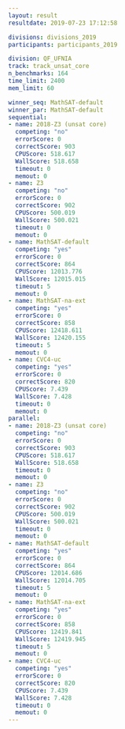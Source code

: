 ```yaml
---
layout: result
resultdate: 2019-07-23 17:12:58

divisions: divisions_2019
participants: participants_2019

division: QF_UFNIA
track: track_unsat_core
n_benchmarks: 164
time_limit: 2400
mem_limit: 60

winner_seq: MathSAT-default
winner_par: MathSAT-default
sequential:
- name: 2018-Z3 (unsat core)
  competing: "no"
  errorScore: 0
  correctScore: 903
  CPUScore: 518.617
  WallScore: 518.658
  timeout: 0
  memout: 0
- name: Z3
  competing: "no"
  errorScore: 0
  correctScore: 902
  CPUScore: 500.019
  WallScore: 500.021
  timeout: 0
  memout: 0
- name: MathSAT-default
  competing: "yes"
  errorScore: 0
  correctScore: 864
  CPUScore: 12013.776
  WallScore: 12015.015
  timeout: 5
  memout: 0
- name: MathSAT-na-ext
  competing: "yes"
  errorScore: 0
  correctScore: 858
  CPUScore: 12418.611
  WallScore: 12420.155
  timeout: 5
  memout: 0
- name: CVC4-uc
  competing: "yes"
  errorScore: 0
  correctScore: 820
  CPUScore: 7.439
  WallScore: 7.428
  timeout: 0
  memout: 0
parallel:
- name: 2018-Z3 (unsat core)
  competing: "no"
  errorScore: 0
  correctScore: 903
  CPUScore: 518.617
  WallScore: 518.658
  timeout: 0
  memout: 0
- name: Z3
  competing: "no"
  errorScore: 0
  correctScore: 902
  CPUScore: 500.019
  WallScore: 500.021
  timeout: 0
  memout: 0
- name: MathSAT-default
  competing: "yes"
  errorScore: 0
  correctScore: 864
  CPUScore: 12014.686
  WallScore: 12014.705
  timeout: 5
  memout: 0
- name: MathSAT-na-ext
  competing: "yes"
  errorScore: 0
  correctScore: 858
  CPUScore: 12419.841
  WallScore: 12419.945
  timeout: 5
  memout: 0
- name: CVC4-uc
  competing: "yes"
  errorScore: 0
  correctScore: 820
  CPUScore: 7.439
  WallScore: 7.428
  timeout: 0
  memout: 0
---
```


